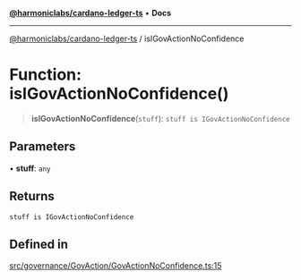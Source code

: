 [**@harmoniclabs/cardano-ledger-ts**](../README.md) • **Docs**

***

[@harmoniclabs/cardano-ledger-ts](../globals.md) / isIGovActionNoConfidence

# Function: isIGovActionNoConfidence()

> **isIGovActionNoConfidence**(`stuff`): `stuff is IGovActionNoConfidence`

## Parameters

• **stuff**: `any`

## Returns

`stuff is IGovActionNoConfidence`

## Defined in

[src/governance/GovAction/GovActionNoConfidence.ts:15](https://github.com/HarmonicLabs/cardano-ledger-ts/blob/94dd590ffe94133126b0d8d49920fc7b002e1975/src/governance/GovAction/GovActionNoConfidence.ts#L15)
